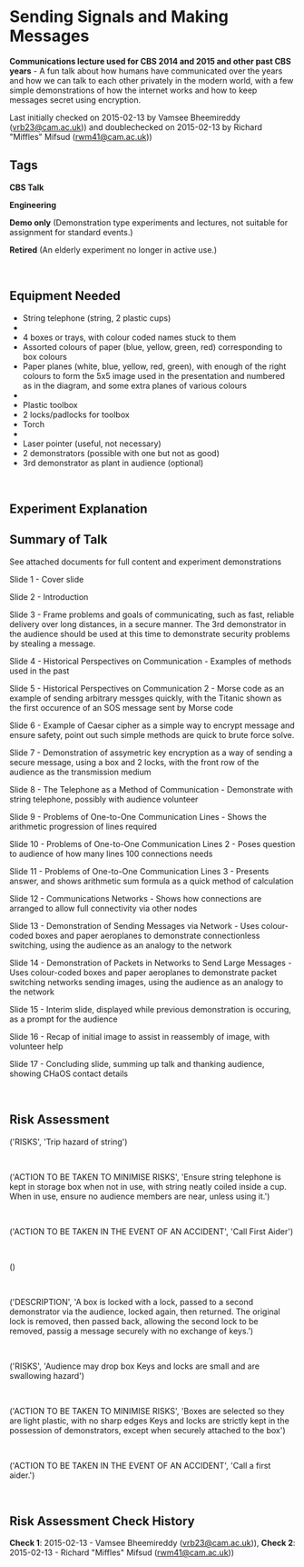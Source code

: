 # Sending Signals and Making Messages

**Communications lecture used for CBS 2014 and 2015 and other past CBS years** - A fun talk about how humans have communicated over the years and how we can talk to each other privately in the modern world, with a few simple demonstrations of how the internet works and how to keep messages secret using encryption. 

Last initially checked on 2015-02-13 by Vamsee Bheemireddy (vrb23@cam.ac.uk)) and doublechecked on 2015-02-13 by Richard "Miffles" Mifsud (rwm41@cam.ac.uk))

## Tags
<!--- Start Tags (DO NOT REMOVE THIS COMMENT) --->

**CBS Talk**

**Engineering**

**Demo only** (Demonstration type experiments and lectures, not suitable for assignment for standard events.)

**Retired** (An elderly experiment no longer in active use.)
<!--- End Tags (DO NOT REMOVE THIS COMMENT) --->

<br/>

## Equipment Needed 
- String telephone (string, 2 plastic cups)
- 
- 4 boxes or trays, with colour coded names stuck to them
- Assorted colours of paper (blue, yellow, green, red) corresponding to box colours
- Paper planes (white, blue, yellow, red, green), with enough of the right colours to form the 5x5 image used in the presentation and numbered as in the diagram, and some extra planes of various colours
- 
- Plastic toolbox
- 2 locks/padlocks for toolbox
- Torch
- 
- Laser pointer (useful, not necessary)
- 2 demonstrators (possible with one but not as good)
- 3rd demonstrator as plant in audience (optional)

<br/>

## Experiment Explanation 

Summary of Talk
---------------


 See attached documents for full content and experiment demonstrations

Slide 1 - Cover slide

Slide 2 - Introduction

Slide 3 - Frame problems and goals of communicating, such as fast, reliable delivery over long distances, in a secure manner. The 3rd demonstrator in the audience should be used at this time to demonstrate security problems by stealing a message.

Slide 4 - Historical Perspectives on Communication - Examples of methods used in the past

Slide 5 - Historical Perspectives on Communication 2 - Morse code as an example of sending arbitrary messges quickly, with the Titanic shown as the first occurence of an SOS message sent by Morse code

Slide 6 - Example of Caesar cipher as a simple way to encrypt message and ensure safety, point out such simple methods are quick to brute force solve.

Slide 7 - Demonstration of assymetric key encryption as a way of sending a secure message, using a box and 2 locks, with the front row of the audience as the transmission medium

Slide 8 - The Telephone as a Method of Communication - Demonstrate with string telephone, possibly with audience volunteer

Slide 9 - Problems of One-to-One Communication Lines - Shows the arithmetic progression of lines required

Slide 10 - Problems of One-to-One Communication Lines 2 - Poses question to audience of how many lines 100 connections needs

Slide 11 - Problems of One-to-One Communication Lines 3 - Presents answer, and shows arithmetic sum formula as a quick method of calculation

Slide 12 - Communications Networks - Shows how connections are arranged to allow full connectivity via other nodes

Slide 13 - Demonstration of Sending Messages via Network - Uses colour-coded boxes and paper aeroplanes to demonstrate connectionless switching, using the audience as an analogy to the network

Slide 14 - Demonstration of Packets in Networks to Send Large Messages - Uses colour-coded boxes and paper aeroplanes to demonstrate packet switching networks sending images, using the audience as an analogy to the network

Slide 15 - Interim slide, displayed while previous demonstration is occuring, as a prompt for the audience

Slide 16 - Recap of initial image to assist in reassembly of image, with volunteer help

Slide 17 - Concluding slide, summing up talk and thanking audience, showing CHaOS contact details



<br/>

## Risk Assessment

('RISKS', 'Trip hazard of string')

<br/>

('ACTION TO BE TAKEN TO MINIMISE RISKS', 'Ensure string telephone is kept in storage box when not in use, with string neatly coiled inside a cup. When in use, ensure no audience members are near, unless using it.')

<br/>

('ACTION TO BE TAKEN IN THE EVENT OF AN ACCIDENT', 'Call First Aider')

<br/>

()

<br/>

('DESCRIPTION', 'A box is locked with a lock, passed to a second demonstrator via the audience, locked again, then returned. The original lock is removed, then passed back, allowing the second lock to be removed, passig a message securely with no exchange of keys.')

<br/>

('RISKS', 'Audience may drop box  Keys and locks are small and are swallowing hazard')

<br/>

('ACTION TO BE TAKEN TO MINIMISE RISKS', 'Boxes are selected so they are light plastic, with no sharp edges  Keys and locks are strictly kept in the possession of demonstrators, except when securely attached to the box')

<br/>

('ACTION TO BE TAKEN IN THE EVENT OF AN ACCIDENT', 'Call a first aider.')

<br/>

## Risk Assessment Check History 

**Check 1**: 2015-02-13 - Vamsee Bheemireddy (vrb23@cam.ac.uk)), **Check 2**: 2015-02-13 - Richard "Miffles" Mifsud (rwm41@cam.ac.uk))